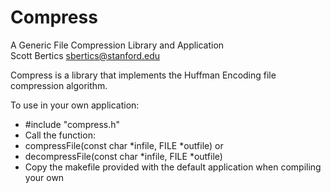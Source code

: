 Compress
========

A Generic File Compression Library and Application<br>
Scott Bertics <sbertics@stanford.edu>

Compress is a library that implements the Huffman Encoding
file compression algorithm.

To use in your own application:

* #include "compress.h"
* Call the function:
* compressFile(const char *infile, FILE *outfile) or
* decompressFile(const char *infile, FILE *outfile)
* Copy the makefile provided with the default application when compiling your own
